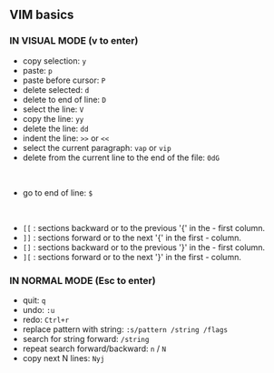 ## VIM basics

### IN VISUAL MODE (v to enter)
- copy selection: `y`
- paste: `p`
- paste before cursor: `P`
- delete selected: `d`
- delete to end of line: `D`
- select the line: `V`
- copy the line: `yy`
- delete the line: `dd`
- indent the line: `>>` or `<<`
- select the current paragraph: `vap` or `vip`
- delete from the current line to the end of the file: `0dG`

<br>

- go to end of line: `$`

<br>

- `[[` : sections backward or to the previous '{' in the - first column.
- `]]` : sections forward or to the next '{' in the first - column.
- `[]` : sections backward or to the previous '}' in the - first column.
- `][` : sections forward or to the next '}' in the first - column.


### IN NORMAL MODE (Esc to enter)
- quit: `q`
- undo: `:u`
- redo: `Ctrl+r`
- replace pattern with string: `:s/pattern /string /flags`
- search for string forward: `/string`
- repeat search forward/backward: `n` / `N`
- copy next N lines: `Nyj`
